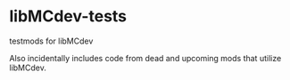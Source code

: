 # libMCdev-tests

testmods for libMCdev

Also incidentally includes code from dead and upcoming mods that utilize libMCdev.